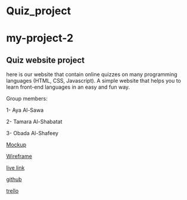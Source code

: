 # Quiz_project

# my-project-2

## Quiz website project

here is our website that contain online quizzes on many programming languages (HTML, CSS, Javascript).
A simple website that helps you to learn front-end languages in an easy and fun way.

Group members:

1- Aya Al-Sawa

2- Tamara Al-Shabatat

3- Obada Al-Shafeey

[Mockup ](https://www.figma.com/file/lxS8SWgpyezF9hkGxFCGzH/Untitled)

[Wireframe ](https://www.figma.com/file/vaZguyBs3z8SWSYEKllAxn/Untitled?node-id=2%3A302)



[live link ](https://obadaalshafeey.github.io/my-project-2/)

[github](https://github.com/11-ayaalsawa)


[trello](https://trello.com/invite/b/JaunnpQr/7165cacf88640de3fa3efb630c1ebd2f/ota)


